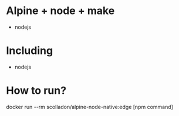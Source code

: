 # Alpine + node + make
 - nodejs

# Including
 - nodejs
 
# How to run?
docker run --rm scolladon/alpine-node-native:edge [npm command]